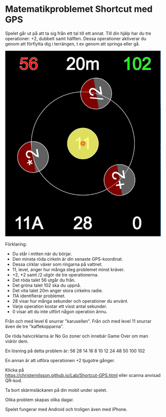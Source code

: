 # Matematikproblemet Shortcut med GPS

Spelet går ut på att ta sig från ett tal till ett annat.
Till din hjälp har du tre operationer: +2, dubbelt samt hälften.
Dessa operationer aktiverar du genom att förflytta dig i terrängen, t ex genom att springa eller gå.

![Shortcut GPS](shortcut-GPS.JPG)

Förklaring:

* Du står i mitten när du börjar.
* Den minsta röda cirkeln är din senaste GPS-koordinat.
* Dessa cirklar växer som ringarna på vattnet.
* 11, level, anger hur många steg problemet minst kräver.
* +2, *2 samt /2 utgör de tre operationerna.
* Det röda talet 56 utgår du från.
* Det gröna talet 102 ska du uppnå.
* Det vita talet 20m anger stora cirkelns radie.
* 11A identifierar problemet.
* 28 visar hur många sekunder och operationer du använt.
* Varje operation kostar ett visst antal sekunder.
* 0 visar att du inte utfört någon operation ännu.

Från och med level 6 snurrar "karusellen".
Från och med level 11 snurrar även de tre "kaffekopparna".

De röda halvcirklarna är No Go zoner och innebär Game Over om man vidrör dem.

En lösning på detta problem är:
56 28 14 16 8 10 12 24 48 50 100 102

En annan är att utföra operationen +2 tjugotre gånger.

Klicka på  
https://christernilsson.github.io/Lab/Shortcut-GPS.html
eller scanna anvisad QR-kod.

Ta bort skärmsläckaren på din mobil under spelet.

Olika problem skapas olika dagar.

Spelet fungerar med Android och troligen även med iPhone.
